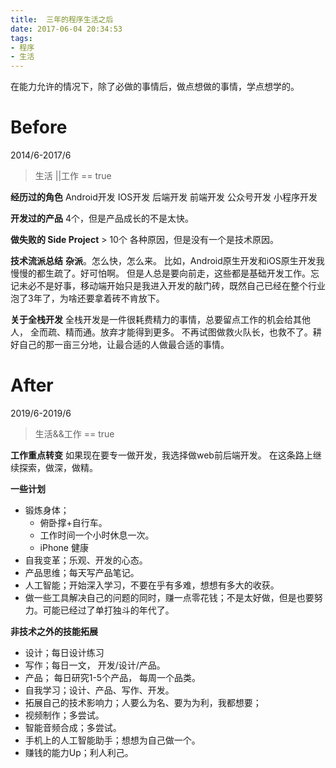 ```yaml
---
title:  三年的程序生活之后
date: 2017-06-04 20:34:53
tags: 
- 程序
- 生活
---
```


在能力允许的情况下，除了必做的事情后，做点想做的事情，学点想学的。
<!--more-->

# Before
2014/6-2017/6
> 生活 ||工作 == true

**经历过的角色**
Android开发
IOS开发
后端开发
前端开发
公众号开发
小程序开发

**开发过的产品**
4个，但是产品成长的不是太快。

**做失败的 Side Project**
\> 10个 各种原因，但是没有一个是技术原因。

**技术流派总结**
**杂派**。怎么快，怎么来。 比如，Android原生开发和iOS原生开发我慢慢的都生疏了。好可怕啊。
但是人总是要向前走，这些都是基础开发工作。忘记未必不是好事，移动端开始只是我进入开发的敲门砖，既然自己已经在整个行业泡了3年了，为啥还要拿着砖不肯放下。

**关于全栈开发**
全栈开发是一件很耗费精力的事情，总要留点工作的机会给其他人，
全而疏、精而通。放弃才能得到更多。
不再试图做救火队长，也救不了。耕好自己的那一亩三分地，让最合适的人做最合适的事情。

# After
2019/6-2019/6
> 生活&&工作 == true

**工作重点转变**
如果现在要专一做开发，我选择做web前后端开发。
在这条路上继续探索，做深，做精。

**一些计划**
- 锻炼身体；
    - 俯卧撑+自行车。
    - 工作时间一个小时休息一次。
    - iPhone 健康
- 自我变革；乐观、开发的心态。
- 产品思维；每天写产品笔记。
- 人工智能；开始深入学习，不要在乎有多难，想想有多大的收获。
- 做一些工具解决自己的问题的同时，赚一点零花钱；不是太好做，但是也要努力。可能已经过了单打独斗的年代了。

**非技术之外的技能拓展**
- 设计；每日设计练习
- 写作；每日一文， 开发/设计/产品。
- 产品； 每日研究1-5个产品， 每周一个品类。
- 自我学习；设计、产品、写作、开发。
- 拓展自己的技术影响力；人要么为名、要为为利，我都想要；
- 视频制作；多尝试。
- 智能音频合成；多尝试。
- 手机上的人工智能助手；想想为自己做一个。
- 赚钱的能力Up；利人利己。
